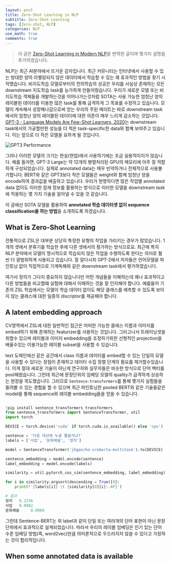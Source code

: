 ```yaml
---
layout: post
title: Zero-Shot Learning in NLP
subtitle: Zero-Shot Learning
tags: [Zero-shot, NLP]
categories: NLP
use_math: true
comments: true
---
```



> 이 글은 [Zero-Shot Learning in Modern NLP](https://joeddav.github.io/blog/2020/05/29/ZSL.html)을 번역한 글이며 몇가지 설명을 추가하였습니다.


NLP는 최근 AI분야에서 뜨거운 감자입니다. 최근 커뮤니티는 인터넷에서 사용할 수 있는 방대한 양의 라벨링되지 않은 데이터에서 학습할 수 있는 꽤 효과적인 방법을 찾기 시작했습니다. 비지도학습 모델로부터의 전의학습의 성공은 우리를 사실상 존재하는 모든 downstream 지도학습 task를 능가하게 만들어줬습니다. 우리가 새로운 모델 또는 비지도학습 객체들을 개발하는것을 이어나가는것처럼 SOTA는 사용 가능한 엄청난 양의 레이블된 데이터를 이용한 많은 task를 통해 급격하게 그 목표를 수정하고 있습니다. 모델이 계속해서 성장해나감으로써 얻는 우리의 주된 메리트는 바로 downstream task에서의 엄청난 양의 레이블된 데이터에 대한 의존이 매우 느리게 감소하는 것입니다. [GPT-3 - Language Models Are Few-Shot Learners, 2020](https://arxiv.org/abs/2005.14165)는 downstream task에서의 가공할만한 성능을 더 적은 task-specific한 data와 함꼐 보여주고 있습니다. 이는 앞으로 더 작은 모델을 요하게 될 것입니다.

![GPT3 Performance](https://joeddav.github.io/blog/images/zsl/gpt3_triviahq.png)

그러나 이러한 모델의 크기는 현실(현업)에서 사용하기에는 조금 실용적이지가 않습니다. 예를 들자면, GPT-3 Large는 약 12개의 병렬처리된 GPU의 메모리에 아주 잘 적합하게 구성되었습니다. 실제로 annotated data는 매우 빈약하거나 전체적으로 사용불가합니다. BERT와 같은 GPT3보다 작은 모델들은 weight와 함께 엄청난 양을 encode하여 결과값을 배출하고 있습니다. 우리가 현명하다면 많은 작업별 annotated data 없이도 이러한 잠재 정보를 활용하는 방식으로 이러한 모델을 downstream task에 적용하는 몇 가지 기술을 알아낼 수 있을 것 같습니다.

이 글에선 SOTA 모델을 활용하여 **annotated 학습 데이터셋 없이 sequence classification을 하는 방법**을 소개하도록 하겠습니다.


## What is Zero-Shot Learning

전통적으로 ZSL은 대부분 상당히 특정한 유형의 작업을 가리키는 경우가 많았습니다. 1개의 셋에서 분류기를 학습한 후에 다른 셋에서의 평가하는 방식으로요. 최근에 특히 NLP 분야에서 모델이 명시적으로 학습되지 않은 작업을 수행하도록 한다는 의미로 훨씬 더 광범위하게 사용되고 있습니다. 잘 알다시피 GPT-2에서 저자들은 언어모델을  파인튜닝 없이 직접적으로 기계독해와 같은 downstream task에서 평가하였습니다. 

여기서 정의가 그다지 중요하지 않습니다만 어떤 개념들을 이해하는데 꽤나 효과적이고 다른 방법들을 비교할떄 실험에 대해서 이해하는 것을 잘 인지해야 합니다. 예를들어 기존의 ZSL 학습에서는 모델이 학습 데이터 없이도 해당 클래스를 예측할 수 있도록 보이지 않는 클래스에 대한 일종의 discriptor를 제공해야 합니다. 

## A latent embedding approach

CV영역에서 ZSL에 대한 일반적인 접근은 어떠한 가능한 클래스 이름과 이미지를 embed하기 위해 존재하는 featurizer를 사용하는 것입니다. 그러고나서 트레이닝셋을 취할수 있으며 레이블과 이미지 embedding을 조정하기위한 선형적인 projection을 배울수있는 이용가능한 레이블 subset을 사용할 수 있습니다. 

text 도메인에선 같은 공간에서 class 이름과 데이터를 embed할 수 있는 단일의 모델을 사용할 수 있다는 장점이 존재하고 데이터 수집 정렬 단계의 필요를 제거할수있습니다. 이게 절대 새로운 기술이 아닌게 연구자와 실무자들은 비슷한 방식으로 단어 벡터를 pool해왔습니다. 그런데 최근에 문장단위의 임베딩 모델의 quality가 급격하게 상승하는 현장을 목도했습니다. 그러므로 `Sentence-transformers`를 통해 몇가지 실험들을 돌려볼 수 있는 경험을 할 수 있으며 최근 파인튜닝한 pooled BERT와 같은 기술들같은 model을 통해 sequence와 레이블 embedding들을 얻을 수 있습니다.

```python

!pip install sentence_transformers transformers
from sentence_transformers import SentenceTransformer, util
import torch

DEVICE = torch.device('cuda' if torch.cuda.is_available() else 'cpu')

sentence = '다음 대선에 누굴 뽑을거냐?'
labels = ['사업', '문화예술', '정치']

model = SentenceTransformer('jhgan/ko-sroberta-multitask').to(DEVICE)

sentence_embedding = model.encode(sentence)
label_embedding = model.encode(labels)

similarity = util.pytorch_cos_sim(sentence_embedding, label_embedding)

for i in similarity.argsort(descending = True)[0]:
    print(f'{labels[i]} \t {similarity[0][i]:.4f}')

# 결과
정치 	 0.1236
사업 	 0.0982
문화예술 	 0.0969

```

그런데 Sentence-BERT는 위 label과 같이 단일 또는 여러개의 단어 표현이 아닌 문장 단위에서 효과적으로 설계되었습니다. 따라서 우리의 레이블 임베딩은 인기 있는 단어 수준 임베딩 방법(즉, word2vec)만큼 의미론적으로 두드러지지 않을 수 있다고 가정하는 것이 합리적입니다.


## When some annotated data is available

